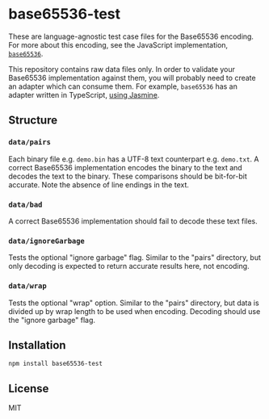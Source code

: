 # base65536-test

These are language-agnostic test case files for the Base65536 encoding. For more about this encoding, see the JavaScript implementation, [`base65536`](https://github.com/qntm/base65536).

This repository contains raw data files only. In order to validate your Base65536 implementation against them, you will probably need to create an adapter which can consume them. For example, `base65536` has an adapter written in TypeScript, [using Jasmine](https://github.com/qntm/base65536/blob/6ea6b4b5fa0f475439a1a98162701561047479fd/src/test/base65536.spec.ts).

## Structure

### `data/pairs`

Each binary file e.g. `demo.bin` has a UTF-8 text counterpart e.g. `demo.txt`. A correct Base65536 implementation encodes the binary to the text and decodes the text to the binary. These comparisons should be bit-for-bit accurate. Note the absence of line endings in the text.

### `data/bad`

A correct Base65536 implementation should fail to decode these text files.

### `data/ignoreGarbage`

Tests the optional "ignore garbage" flag. Similar to the "pairs" directory, but only decoding is expected to return accurate results here, not encoding.

### `data/wrap`

Tests the optional "wrap" option. Similar to the "pairs" directory, but data is divided up by wrap length to be used when encoding. Decoding should use the "ignore garbage" flag.

## Installation

```shell
npm install base65536-test
```

## License

MIT
